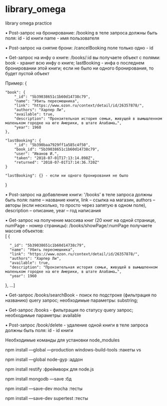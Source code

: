 # library_omega
library omega practice

•	Post-запрос на бронирование: /booking
в теле запроса должны быть поля: 
id - id книги
name - имя пользователя 

•	Post-запрос на снятие брони: /cancelBooking
поле только одно - id

•	Get-запрос на инфу о книге:  /books/:id
вы получаете объект с полями:
book - хранит всю инфу о книге;
lastBooking - инфа о последнем бронировании этой книги; если не было ни одного бронирования, то будет пустой объект

Пример:
{

    "book": {
        "_id": "5b39038651c1b60d14738c79",
        "name": "Убить пересмешника",
        "link": "https://www.ozon.ru/context/detail/id/26357878/",
        "authors": "Харпер Ли",
        "available": true,
        "description": "Пронзительная история семьи, живущей в вымышленном маленьком городке на юге Америки, в штате Алабама…",
        "year": 1960
    },
    
    "lastBooking": {
        "_id": "5b390baa7929ff1a585c4f50",
        "book_id": "5b39038651c1b60d14738c79",
        "user": "Иванов И.",
        "taken": "2018-07-01T17:13:14.898Z",
        "returned": "2018-07-01T17:14:36.720Z"
    }
    
    "lastBooking": {} - если ни одного бронирования не было
    
}

•	Post-запрос на добавление книги: '/books' 
в теле запроса должны быть поля: 
name – название книги,
link – ссылка на магазин, 
authors – авторы (если несколько, то просто через запятую в одном поле), description – описание, 
year – год написания

•	Get-запрос на получение массива книг (20 книг на одной странице, numPage - номер страницы): /books/showPage/:numPage
получаете массив объектов:     
[  {

      "_id": "5b39038651c1b60d14738c79",
      "name": "Убить пересмешника",
      "link": "https://www.ozon.ru/context/detail/id/26357878/",
      "authors": "Харпер Ли",
      "available": true,
      "description": "Пронзительная история семьи, живущей в вымышленном маленьком городке на юге Америки, в штате Алабама…",
      "year": 1960
      
}, …]

•	Get-запрос /books/searchBook - поиск по подстроке (фильтрация по названию) 
query запрос; необходимые параметры: substring; 

•	Get-запрос /books - фильтрация по статусу 
query запрос; необходимые параметры: available

•	Post-запрос /book/delete - удаление одной книги
в теле запроса должны быть поля: 
id - id книги

Необходимые команды для установки node_modules

npm install —global —production windows-build-tools :пакеты vs

npm install —global node-gyp :аддон

npm install restify :фреймворк для node.js

npm install mongodb —save :бд 

npm install —save-dev mocha :тесты

npm install —save-dev supertest :тесты
